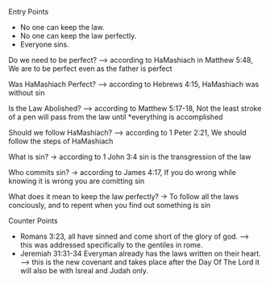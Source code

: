 Entry Points
- No one can keep the law.
- No one can keep the law perfectly.
- Everyone sins.


Do we need to be perfect? --> according to HaMashiach in Matthew 5:48, We are to be perfect even as the father is perfect  

Was HaMashiach Perfect? --> according to Hebrews 4:15, HaMashiach was without sin  

Is the Law Abolished? --> according to Matthew 5:17-18, Not the least stroke of a pen will pass from the law until *everything is accomplished  

Should we follow HaMashiach? --> according to 1 Peter 2:21, We should follow the steps of HaMashiach  

What is sin? -> according to 1 John 3:4 sin is the transgression of the law  

Who commits sin? -> according to James 4:17, If you do wrong while knowing it is wrong you are comitting sin   

What does it mean to keep the law perfectly? -> To follow all the laws conciously, and to repent when you find out something is sin  


Counter Points
- Romans 3:23, all have sinned and come short of the glory of god. --> this was addressed specifically to the gentiles in rome.
- Jeremiah 31:31-34 Everyman already has the laws written on their heart. --> this is the new covenant and takes place after the Day Of The Lord it will also be with Isreal and Judah only. 
